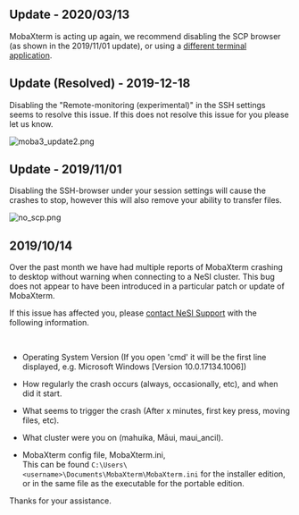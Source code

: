 ## Update - 2020/03/13 

MobaXterm is acting up again, we recommend disabling the SCP browser (as
shown in the 2019/11/01 update), or using a [different terminal
application](https://support.nesi.org.nz/hc/en-gb/articles/360001016335-Choosing-and-Configuring-Software-for-Connecting-to-the-Clusters).

## Update (Resolved) - 2019-12-18

Disabling the "Remote-monitoring (experimental)" in the SSH settings
seems to resolve this issue. If this does not resolve this issue for you
please let us know.

![moba3\_update2.png](img/moba3_update2.png)

## Update - 2019/11/01

Disabling the SSH-browser under your session settings will cause the
crashes to stop, however this will also remove your ability to transfer
files.

![no\_scp.png](img/no_scp.png)

## 2019/10/14

Over the past month we have had multiple reports of MobaXterm crashing
to desktop without warning when connecting to a NeSI cluster. This bug
does not appear to have been introduced in a particular patch or update
of MobaXterm.  
  
If this issue has affected you, please [contact NeSI
Support](mailto:support@nesi.org.nz?subject=MobaXterm%20Issues&body=Operating%20System%20Version:%20%0D%0A%0A%0ACrash%20triggered%20when:%20%0D%0A%0A%0AProblem%20started%20occurring:%20%0D%0A%0A%0AOn%20the%20Cluster:%0D%0A%0A%0AIf%20you%20can,%20please%20also%20include%20your%20MobaXterm%20config%20file.%20This%20can%20be%20found%20at%20%60%60C:%5CUsers%5C%3Cusername%3E%5CDocuments%5CMobaXterm%5CMobaXterm.ini%60%60)
with the following information.

 

-   Operating System Version (If you open 'cmd' it will be the first
    line displayed, e.g. <span class="code">Microsoft Windows \[Version
    10.0.17134.1006\]</span>)

-   How regularly the crash occurs (always, occasionally, etc), and when
    did it start.

-   What seems to trigger the crash (After x minutes, first key press,
    moving files, etc).

-   What cluster were you on (mahuika, Māui, maui\_ancil).

<!-- -->

-   MobaXterm config file, <span class="code">MobaXterm.ini</span>,  
    This can be found
    `C:\Users\<username>\Documents\MobaXterm\MobaXterm.ini` for the
    installer edition, or in the same file as the executable for the
    portable edition.

Thanks for your assistance.

##  

 

 
